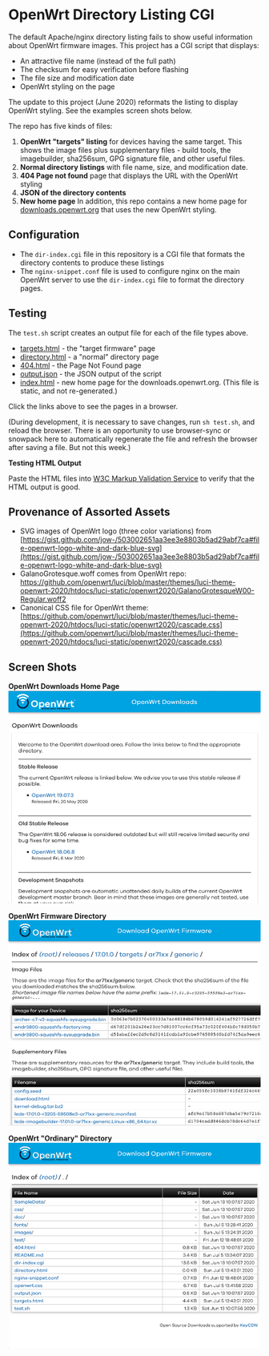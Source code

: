 # OpenWrt Directory Listing CGI

The default Apache/nginx directory listing fails to show useful information about OpenWrt firmware images.
This project has a CGI script that displays:

* An attractive file name (instead of the full path)
* The checksum for easy verification before flashing
* The file size and modification date
* OpenWrt styling on the page

The update to this project (June 2020) reformats the listing to display OpenWrt styling.
See the examples screen shots below.

The repo has five kinds of files:

1. **OpenWrt "targets" listing** for devices having the same target.
This shows the image files plus supplementary files - build tools,
the imagebuilder, sha256sum, GPG signature file, and other useful files. 
2. **Normal directory listings** with file name, size, and modification date.
3. **404 Page not found** page that displays the URL with the OpenWrt styling
4. **JSON of the directory contents**
5. **New home page** In addition, this repo contains a new home page for [downloads.openwrt.org](https://downloads.openwrt.org) that uses the new OpenWrt styling.

## Configuration

* The `dir-index.cgi` file in this repository is a CGI file that formats the directory contents to produce these listings
* The `nginx-snippet.conf` file is used to configure nginx on the main OpenWrt server to use the `dir-index.cgi` file to format the directory pages.

## Testing

The `test.sh` script creates an output file for each of the file types above. 

* [targets.html](targets.html) - the "target firmware" page
* [directory.html](directory.html) - a "normal" directory page
* [404.html](404.html) - the Page Not Found page
* [output.json](output.json) - the JSON output of the script
* [index.html](index.html) - new home page for the downloads.openwrt.org.
(This file is static, and not re-generated.)

Click the links above to see the pages in a browser.

(During development, it is necessary to save changes, run `sh test.sh`, and reload the browser.
There is an opportunity to use browser-sync or snowpack here to automatically
regenerate the file and refresh the browser after saving a file.
But not this week.)

**Testing HTML Output**

Paste the HTML files into [W3C Markup Validation Service](https://validator.w3.org/#validate_by_input) to verify that the HTML output is good.

## Provenance of Assorted Assets

* SVG images of OpenWrt logo (three color variations) from [https://gist.github.com/jow-/503002651aa3ee3e8803b5ad29abf7ca#file-openwrt-logo-white-and-dark-blue-svg](https://gist.github.com/jow-/503002651aa3ee3e8803b5ad29abf7ca#file-openwrt-logo-white-and-dark-blue-svg)
* GalanoGrotesque.woff comes from OpenWrt repo: [https://github.com/openwrt/luci/blob/master/themes/luci-theme-openwrt-2020/htdocs/luci-static/openwrt2020/GalanoGrotesqueW00-Regular.woff2
](https://github.com/openwrt/luci/blob/master/themes/luci-theme-openwrt-2020/htdocs/luci-static/openwrt2020/GalanoGrotesqueW00-Regular.woff2
)
* Canonical CSS file for OpenWrt theme: [https://github.com/openwrt/luci/blob/master/themes/luci-theme-openwrt-2020/htdocs/luci-static/openwrt2020/cascade.css](https://github.com/openwrt/luci/blob/master/themes/luci-theme-openwrt-2020/htdocs/luci-static/openwrt2020/cascade.css)

## Screen Shots

**OpenWrt Downloads Home Page**<br />
![Downloads Home Page](doc/index-1000.png)

**OpenWrt Firmware Directory**<br />
![Formatted OpenWrt Firmware listing](doc/Targets-1000.png)

**OpenWrt "Ordinary" Directory**<br />
![Formatted OpenWrt directory listing](doc/formatteddirectory-1000.png)
